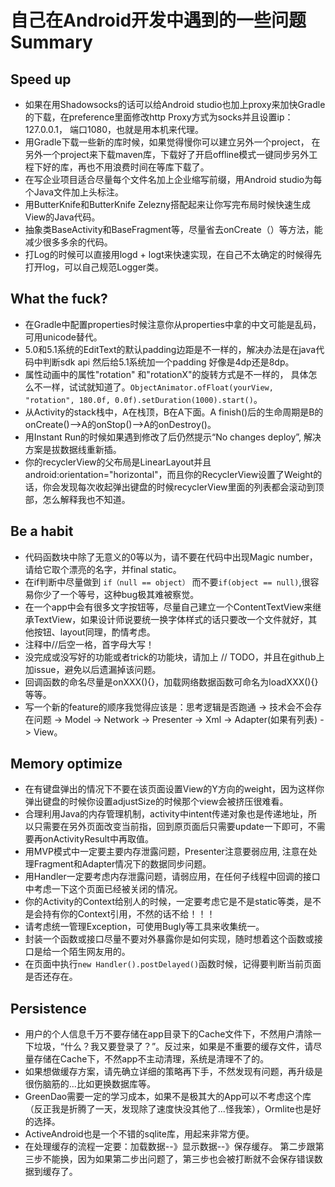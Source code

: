 # 自己在Android开发中遇到的一些问题Summary

## Speed up
- 如果在用Shadowsocks的话可以给Android studio也加上proxy来加快Gradle的下载，在preference里面修改http Proxy方式为socks并且设置ip：127.0.0.1， 端口1080，也就是用本机来代理。
- 用Gradle下载一些新的库时候，如果觉得慢你可以建立另外一个project， 在另外一个project来下载maven库，下载好了开启offline模式一键同步另外工程下好的库，再也不用浪费时间在等库下载了。
- 在写企业项目适合尽量每个文件名加上企业缩写前缀，用Android studio为每个Java文件加上头标注。
- 用ButterKnife和ButterKnife Zelezny搭配起来让你写完布局时候快速生成View的Java代码。
- 抽象类BaseActivity和BaseFragment等，尽量省去onCreate（）等方法，能减少很多多余的代码。
- 打Log的时候可以直接用logd + logt来快速实现，在自己不太确定的时候得先打开log，可以自己规范Logger类。

## What the fuck?
- 在Gradle中配置properties时候注意你从properties中拿的中文可能是乱码，可用unicode替代。
- 5.0和5.1系统的EditText的默认padding边距是不一样的，解决办法是在java代码中判断sdk api 然后给5.1系统加一个padding 好像是4dp还是8dp。
- 属性动画中的属性"rotation" 和"rotationX"的旋转方式是不一样的， 具体怎么不一样，试试就知道了。`ObjectAnimator.ofFloat(yourView, "rotation", 180.0f, 0.0f).setDuration(1000).start()`。
- 从Activity的stack栈中，A在栈顶，B在A下面。A finish()后的生命周期是B的onCreate()-->A的onStop()-->A的onDestroy()。
- 用Instant Run的时候如果遇到修改了后仍然提示“No changes deploy”, 解决方案是拔数据线重新插。
- 你的recyclerView的父布局是LinearLayout并且 android:orientation="horizontal"，而且你的RecyclerView设置了Weight的话，你会发现每次收起弹出键盘的时候recyclerView里面的列表都会滚动到顶部，怎么解释我也不知道。

## Be a habit
- 代码函数块中除了无意义的0等以为，请不要在代码中出现Magic number，请给它取个漂亮的名字，并final static。
- 在if判断中尽量做到 `if（null == object）` 而不要`if(object == null)`,很容易你少了一个等号，这种bug极其难被察觉。
- 在一个app中会有很多文字按钮等，尽量自己建立一个ContentTextView来继承TextView，如果设计师说要统一换字体样式的话只要改一个文件就好，其他按钮、layout同理，酌情考虑。
- 注释中//后空一格，首字母大写！
- 没完成或没写好的功能或者trick的功能块，请加上 // TODO，并且在github上加issue，避免以后遗漏掉该问题。
- 回调函数的命名尽量是onXXX(){}，加载网络数据函数可命名为loadXXX(){}等等。
- 写一个新的feature的顺序我觉得应该是：思考逻辑是否跑通 -> 技术会不会存在问题 -> Model -> Network -> Presenter -> Xml -> Adapter(如果有列表) -> View。

## Memory optimize
- 在有键盘弹出的情况下不要在该页面设置View的Y方向的weight，因为这样你弹出键盘的时候你设置adjustSize的时候那个view会被挤压很难看。
- 合理利用Java的内存管理机制，activity中intent传递对象也是传递地址，所以只需要在另外页面改变当前指，回到原页面后只需要update一下即可，不需要再onActivityResult中再取值。
- 用MVP模式中一定要主要内存泄露问题，Presenter注意要弱应用, 注意在处理Fragment和Adapter情况下的数据同步问题。
- 用Handler一定要考虑内存泄露问题，请弱应用，在任何子线程中回调的接口中考虑一下这个页面已经被关闭的情况。
- 你的Activity的Context给别人的时候，一定要考虑它是不是static等类，是不是会持有你的Context引用，不然的话不给！！！
- 请考虑统一管理Exception，可使用Bugly等工具来收集统一。
- 封装一个函数或接口尽量不要对外暴露你是如何实现，随时想着这个函数或接口是给一个陌生网友用的。
- 在页面中执行`new Handler().postDelayed()`函数时候，记得要判断当前页面是否还存在。


## Persistence
- 用户的个人信息千万不要存储在app目录下的Cache文件下，不然用户清除一下垃圾，“什么？我又要登录了？”。反过来，如果是不重要的缓存文件，请尽量存储在Cache下，不然app不主动清理，系统是清理不了的。
- 如果想做缓存方案，请先确立详细的策略再下手，不然发现有问题，再升级是很伤脑筋的...比如更换数据库等。
- GreenDao需要一定的学习成本，如果不是极其大的App可以不考虑这个库（反正我是折腾了一天，发现除了速度快没其他了...怪我笨），Ormlite也是好的选择。
- ActiveAndroid也是一个不错的sqlite库，用起来非常方便。
- 在处理缓存的流程一定要：加载数据--》显示数据--》保存缓存。   第二步跟第三步不能换，因为如果第二步出问题了，第三步也会被打断就不会保存错误数据到缓存了。
